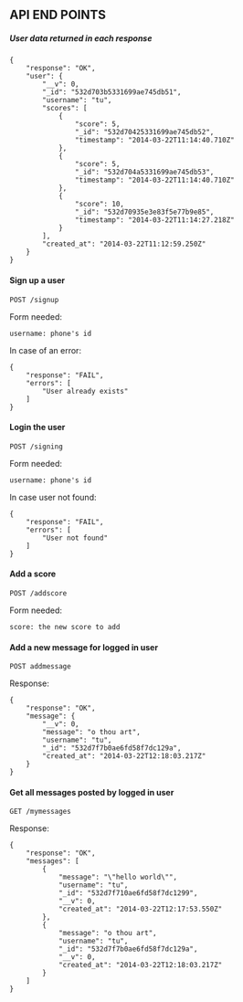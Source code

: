 API END POINTS
--------------

##### User data returned in each response

    {
        "response": "OK",
        "user": {
            "__v": 0,
            "_id": "532d703b5331699ae745db51",
            "username": "tu",
            "scores": [
                {
                    "score": 5,
                    "_id": "532d70425331699ae745db52",
                    "timestamp": "2014-03-22T11:14:40.710Z"
                },
                {
                    "score": 5,
                    "_id": "532d704a5331699ae745db53",
                    "timestamp": "2014-03-22T11:14:40.710Z"
                },
                {
                    "score": 10,
                    "_id": "532d70935e3e83f5e77b9e85",
                    "timestamp": "2014-03-22T11:14:27.218Z"
                }
            ],
            "created_at": "2014-03-22T11:12:59.250Z"
        }
    }

#### Sign up a user

`POST /signup`

Form needed:

    username: phone's id

In case of an error:

    {
        "response": "FAIL",
        "errors": [
            "User already exists"
        ]
    }

#### Login the user

`POST /signing`

Form needed:

    username: phone's id

In case user not found:

    {
        "response": "FAIL",
        "errors": [
            "User not found"
        ]
    }

#### Add a score

`POST /addscore`

Form needed:

    score: the new score to add

#### Add a new message for logged in user

`POST addmessage`

Response:

    {
        "response": "OK",
        "message": {
            "__v": 0,
            "message": "o thou art",
            "username": "tu",
            "_id": "532d7f7b0ae6fd58f7dc129a",
            "created_at": "2014-03-22T12:18:03.217Z"
        }
    }

#### Get all messages posted by logged in user

`GET /mymessages`

Response:

    {
        "response": "OK",
        "messages": [
            {
                "message": "\"hello world\"",
                "username": "tu",
                "_id": "532d7f710ae6fd58f7dc1299",
                "__v": 0,
                "created_at": "2014-03-22T12:17:53.550Z"
            },
            {
                "message": "o thou art",
                "username": "tu",
                "_id": "532d7f7b0ae6fd58f7dc129a",
                "__v": 0,
                "created_at": "2014-03-22T12:18:03.217Z"
            }
        ]
    }
